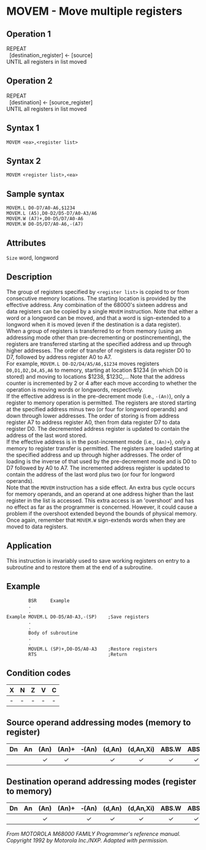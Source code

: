 # MOVEM - Move multiple registers

## Operation 1
REPEAT<br/>
&nbsp;&nbsp;[destination_register] ← [source]<br/>
UNTIL all registers in list moved

## Operation 2
REPEAT<br/>
&nbsp;&nbsp;[destination] ← [source_register]<br/>
UNTIL all registers in list moved

## Syntax 1
```assembly
MOVEM <ea>,<register list>
```

## Syntax 2
```assembly
MOVEM <register list>,<ea>
```

## Sample syntax
```assembly
MOVEM.L D0-D7/A0-A6,$1234
MOVEM.L (A5),D0-D2/D5-D7/A0-A3/A6
MOVEM.W (A7)+,D0-D5/D7/A0-A6
MOVEM.W D0-D5/D7/A0-A6,-(A7)
```

## Attributes
`Size`  word, longword

## Description
The group of registers specified by `<register list>` is copied to or from consecutive memory locations. The starting location is provided by the effective address. Any combination of the 68000's sixteen address and data registers can be copied by a single `MOVEM` instruction. Note that either a word or a longword can be moved, and that a word is sign-extended to a longword when it is moved (even if the destination is a data register).<br/>
When a group of registers is transferred to or from memory (using an addressing mode other than pre-decrementing or postincrementing), the registers are transferred starting at the specified address and up through higher addresses. The order of transfer of registers is data register D0 to D7, followed by address register A0 to A7.<br/>
For example, `MOVEM.L D0-D2/D4/A5/A6,$1234` moves registers `D0,D1,D2,D4,A5,A6` to memory, starting at location $1234 (in which D0 is stored) and moving to locations $1238, $123C,... Note that the address counter is incremented by 2 or 4 after each move according to whether the operation is moving words or longwords, respectively.<br/>
If the effective address is in the pre-decrement mode (i.e., `-(An)`), only a register to memory operation is permitted. The registers are stored starting at the specified address minus two (or four for longword operands) and down through lower addresses. The order of storing is from address register A7 to address register A0, then from data register D7 to data register D0. The decremented address register is updated to contain the address of the last word stored.<br/>
If the effective address is in the post-increment mode (i.e., `(An)+`), only a memory to register transfer is permitted. The registers are loaded starting at the specified address and up through higher addresses. The order of loading is the inverse of that used by the pre-decrement mode and is D0 to D7 followed by A0 to A7. The incremented address register is updated to contain the address of the last word plus two (or four for longword operands).<br/>
Note that the `MOVEM` instruction has a side effect. An extra bus cycle occurs for memory operands, and an operand at one address higher than the last register in the list is accessed. This extra access is an 'overshoot' and has no effect as far as the programmer is concerned. However, it could cause a problem if the overshoot extended beyond the bounds of physical memory. Once again, remember that `MOVEM.W` sign-extends words when they are moved to data registers.

## Application
This instruction is invariably used to save working registers on entry to a subroutine and to restore them at the end of a subroutine.

## Example 
```assembly
        BSR     Example
        .
        .
Example MOVEM.L D0-D5/A0-A3,-(SP)    ;Save registers
        .
        .
        Body of subroutine
        .
        .
        MOVEM.L (SP)+,D0-D5/A0-A3    ;Restore registers
        RTS                          ;Return
```

## Condition codes
|X|N|Z|V|C|
|--|--|--|--|--|
|-|-|-|-|-|

## Source operand addressing modes (memory to register)
|Dn|An|(An)|(An)+|&#x2011;(An)|(d,An)|(d,An,Xi)|ABS.W|ABS.L|(d,PC)|(d,PC,Xn)|imm|
|:-:|:-:|:-:|:-:|:-:|:-:|:-:|:-:|:-:|:-:|:-:|:-:|
|||✓|✓||✓|✓|✓|✓|✓|✓||

## Destination operand addressing modes (register to memory)
|Dn|An|(An)|(An)+|&#x2011;(An)|(d,An)|(d,An,Xi)|ABS.W|ABS.L|(d,PC)|(d,PC,Xn)|imm|
|:-:|:-:|:-:|:-:|:-:|:-:|:-:|:-:|:-:|:-:|:-:|:-:|
|||✓||✓|✓|✓|✓|✓||||

*From MOTOROLA M68000 FAMILY Programmer's reference manual. Copyright 1992 by Motorola Inc./NXP. Adapted with permission.*